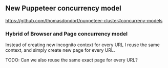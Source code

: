 ## New Puppeteer concurrency model
<https://github.com/thomasdondorf/puppeteer-cluster#concurreny-models>

### Hybrid of Browser and Page concurrency model

Instead of creating new incognito context for
every URL I reuse the same context, and simply create new page for every URL.

TODO: Can we also reuse the same exact page for every URL?
